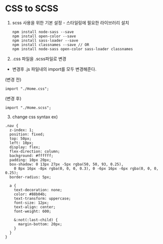 # CSS to SCSS

1. scss 사용을 위한 기본 설정 - 스타일링에 필요한 라이브러리 설치

   ```
   npm install node-sass --save
   npm install open-color --save
   npm install sass-loader --save
   npm install classnames --save // OR
   npm install node-sass open-color sass-loader classnames
   ```

2. .css 파일을 .scss파일로 변경

- 변경후 .js 파일내의 import를 모두 변경해준다.

(변경 전)

```
import "./Home.css";
```

(변경 후)

```
import "./Home.scss";
```

3. change css syntax
   ex)

```
.nav {
  z-index: 1;
  position: fixed;
  top: 50px;
  left: 10px;
  display: flex;
  flex-direction: column;
  background: #ffffff;
  padding: 10px 20px;
  box-shadow: 0 13px 27px -5px rgba(50, 50, 93, 0.25),
    0 8px 16px -8px rgba(0, 0, 0, 0.3), 0 -6px 16px -6px rgba(0, 0, 0, 0.25);
  border-radius: 5px;

  a {
    text-decoration: none;
    color: #88b04b;
    text-transform: uppercase;
    font-size: 12px;
    text-align: center;
    font-weight: 600;

    &:not(:last-child) {
      margin-bottom: 20px;
    }
  }
}
```
